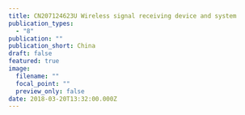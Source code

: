 ```yaml
---
title: CN207124623U Wireless signal receiving device and system
publication_types:
  - "8"
publication: ""
publication_short: China
draft: false
featured: true
image:
  filename: ""
  focal_point: ""
  preview_only: false
date: 2018-03-20T13:32:00.000Z
---
```

